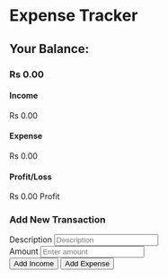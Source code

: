 <!DOCTYPE html>
<html lang="en">
<head>
    <meta charset="UTF-8">
    <meta name="viewport" content="width=device-width, initial-scale=1.0">
    <title>Expense Tracker</title>
    <link rel="stylesheet" href="styles.css"> <!-- You can link your CSS file here if needed -->
</head>
<body>
    <div class="container">
        <h1>Expense Tracker</h1>
        <div class="balance">
            <h2>Your Balance:</h2>
            <h3 id="balance">Rs 0.00</h3>
        </div>
        <div class="income-expense">
            <div class="plus">
                <h4>Income</h4>
                <p id="plus">Rs 0.00</p>
            </div>
            <div class="minus">
                <h4>Expense</h4>
                <p id="minus">Rs 0.00</p>
            </div>
        </div>
        <div class="profit-loss">
            <h4>Profit/Loss</h4>
            <p id="loss">Rs 0.00 Profit</p>
        </div>
        <h3>Add New Transaction</h3>
        <form>
            <div class="form-control">
                <label for="Description">Description</label>
                <input type="text" id="Description" placeholder="Description">
            </div>
            <div class="form-control">
                <label for="amount">Amount</label>
                <input type="number" class="amount" placeholder="Enter amount">
            </div>
            <div class="buttons">
                <button type="button" class="btn1">Add Income</button>
                <button type="button" class="btn2">Add Expense</button>
            </div>
        </form>
    </div>
    <script src="script.js"></script> <!-- Make sure to reference your JavaScript file here -->
</body>
</html>